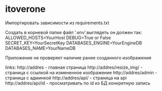 # itoverone
Импортировать зависимости из requirements.txt

Создать в корневой папке файл '.env'.выглядеть он должен так:
ALLOWED_HOSTS=YourHost
DEBUG=True or False
SECRET_KEY=YourSecretKey
DATABASES_ENGINE=YourEngineDB
DATABASES_NAME=YourNameDB

Приложение не проверяет наличие ранее созданного изображения

links:
http://addres - главная страница
http://addres/resize_img/ - страница с ссылкой на измененное изображение 
http://addres/admin - страница с админкой
http://addres/api/ - страница на api
http://addres/api/id - просматривать по id из БД конкретную запись 
